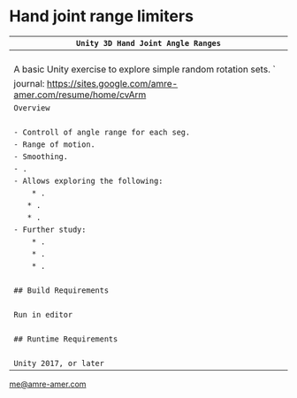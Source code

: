 # Hand joint range limiters

| `Unity 3D Hand Joint Angle Ranges`             |
| ------------------------------------------------------------ |
| ` `                                                          |
| A basic Unity exercise to explore simple random rotation sets. ` |
| journal: https://sites.google.com/amre-amer.com/resume/home/cvArm      |
| `Overview`                                                   |
| ` `                                                          |
| `- Controll of angle range for each seg.`                              |
| `- Range of motion.`                              |
| `- Smoothing.`|
| `- . `                     |
| `- Allows exploring the following:`                            |
| `    * .`           |
| `    * . `|
| `    * . `|
| `- Further study:`                                           |
| `    * .`                        |
| `    * .`                                             |
| `    * .`                                           |
| ` `                                                          |
| `## Build Requirements`                                      |
| ` `                                                          |
| `Run in editor`                                              |
| ` `                                                          |
| `## Runtime Requirements`                                    |
| ` `                                                          |
| `Unity 2017, or later`                                       |

me@amre-amer.com

